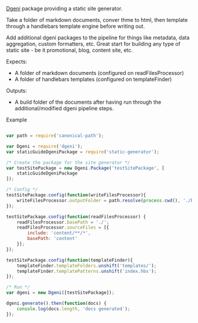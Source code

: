 
[Dgeni](https://github.com/angular/dgeni) package providing a static site generator.

Take a folder of markdown documents, conver thme to html, then template through a handlebars template engine before writing out.

Add additional dgeni packages to the pipeline for things like metadata, data aggregation, custom formatters, etc.  Great start for building any type of static site - be it promotional, blog, content site, etc.


Expects:

* A folder of markdown documents (configured on readFilesProcessor)
* A folder of handlebars templates (configured on templateFinder)

Outputs:

* A build folder of the documents after having run through the additional/modified dgeni pipeline steps.



Example

```javascript

var path = require('canonical-path');

var Dgeni = require('dgeni');
var staticGuideDgeniPackage = require('static-generator');

/* Create the package for the site generator */
var testSitePackage = new Dgeni.Package('testSitePackage', [
	staticGuideDgeniPackage
]);

/* Config */
testSitePackage.config(function(writeFilesProcessor){
	writeFilesProcessor.outputFolder = path.resolve(process.cwd(), './build');
});

testSitePackage.config(function(readFilesProcessor) {
	readFilesProcessor.basePath = './';
	readFilesProcessor.sourceFiles = [{
		include: 'content/**/*',
		basePath: 'content'
	}];
});

testSitePackage.config(function(templateFinder){
	templateFinder.templateFolders.unshift('templates/');
	templateFinder.templatePatterns.unshift('index.hbs');
});

/* Run */
var dgeni = new Dgeni([testSitePackage]);

dgeni.generate().then(function(docs) {
	console.log(docs.length, 'docs generated');
});

```